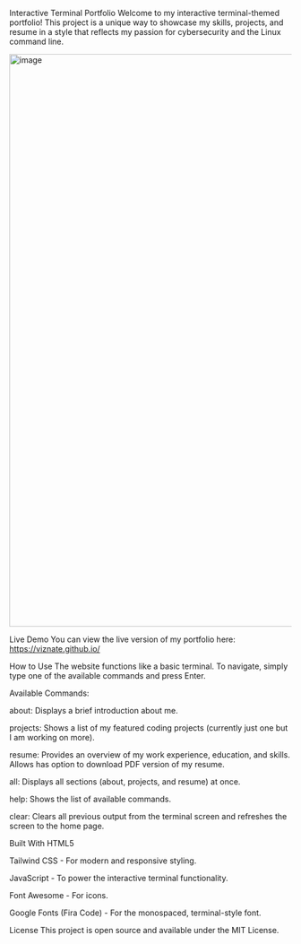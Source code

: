 Interactive Terminal Portfolio
Welcome to my interactive terminal-themed portfolio! This project is a unique way to showcase my skills, projects, and resume in a style that reflects my passion for cybersecurity and the Linux command line.

<img width="1884" height="1022" alt="image" src="https://github.com/user-attachments/assets/4c9f4379-8dde-4b9c-aa16-8c1a222169cd" />





Live Demo
You can view the live version of my portfolio here: https://viznate.github.io/


How to Use
The website functions like a basic terminal. To navigate, simply type one of the available commands and press Enter.

Available Commands:

about: Displays a brief introduction about me.

projects: Shows a list of my featured coding projects (currently just one but I am working on more).

resume: Provides an overview of my work experience, education, and skills. Allows has option to download PDF version of my resume.

all: Displays all sections (about, projects, and resume) at once.

help: Shows the list of available commands.

clear: Clears all previous output from the terminal screen and refreshes the screen to the home page.

Built With
HTML5

Tailwind CSS - For modern and responsive styling.

JavaScript - To power the interactive terminal functionality.

Font Awesome - For icons.

Google Fonts (Fira Code) - For the monospaced, terminal-style font.

License
This project is open source and available under the MIT License.

